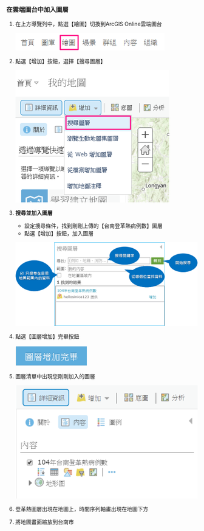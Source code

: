### 在雲端圖台中加入圖層

1.  在上方導覽列中，點選【繪圖】切換到ArcGIS Online雲端圖台
   
    ![](/assets/ex01/image11.png)

2.  點選【增加】按鈕，選擇【搜尋圖層】
    
    ![](/assets/ex01/image12.png)
    
3.  **搜尋並加入圖層**
    
    - 設定搜尋條件，找到剛剛上傳的【台南登革熱病例數】圖層
    - 點選【增加】按鈕，加入圖層

    ![](/assets/ex01/image13.png)

5.  點選【圖層增加】完畢按鈕
    
    ![](/assets/ex01/image14.png)

6.  圖層清單中出現您剛剛加入的圖層
    
    ![](/assets/ex01/image15.png)

6.  登革熱圖層出現在地圖上，時間序列軸畫出現在地圖下方

7.  將地圖畫面縮放到台南市

